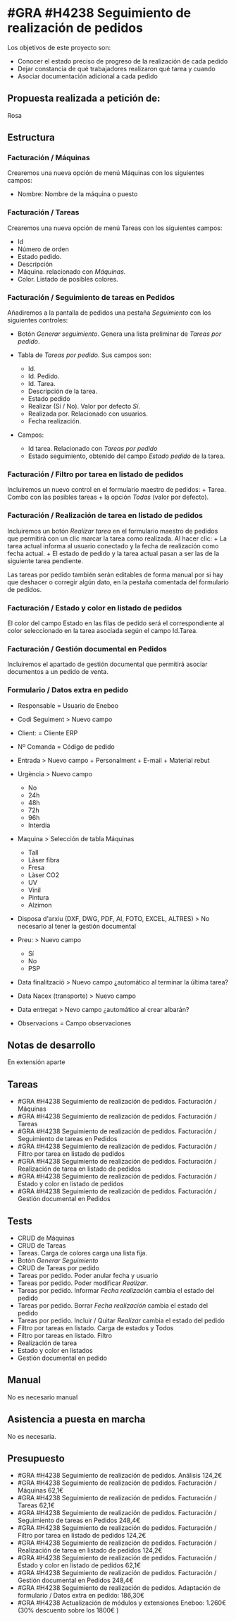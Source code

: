 # #GRA #H4238 Seguimiento de realización de pedidos

Los objetivos de este proyecto son:
+ Conocer el estado preciso de progreso de la realización de cada pedido
+ Dejar constancia de qué trabajadores realizaron qué tarea y cuando
+ Asociar documentación adicional a cada pedido

## Propuesta realizada a petición de:
Rosa

## Estructura

### Facturación / Máquinas
Crearemos una nueva opción de menú Máquinas con los siguientes campos:
+ Nombre: Nombre de la máquina o puesto

### Facturación / Tareas 
Crearemos una nueva opción de menú Tareas con los siguientes campos:
+ Id
+ Número de orden
+ Estado pedido.
+ Descripción
+ Máquina. relacionado con _Máquinas_.
+ Color. Listado de posibles colores.

### Facturación / Seguimiento de tareas en Pedidos
Añadiremos a la pantalla de pedidos una pestaña _Seguimiento_ con los siguientes controles:
+ Botón _Generar seguimiento_. Genera una lista preliminar de _Tareas por pedido_.

+ Tabla de _Tareas por pedido_. Sus campos son:
    + Id.
    + Id. Pedido.
    + Id. Tarea.
    + Descripción de la tarea.
    + Estado pedido
    + Realizar (Sí / No). Valor por defecto _Sí_.
    + Realizada por. Relacionado con usuarios.
    + Fecha realización.

+ Campos:
    + Id tarea. Relacionado con _Tareas por pedido_
    + Estado seguimiento, obtenido del campo _Estado pedido_ de la tarea.


### Facturación / Filtro por tarea en listado de pedidos
Incluiremos un nuevo control en el formulario maestro de pedidos:
    + Tarea. Combo con las posibles tareas + la opción _Todas_ (valor por defecto).

### Facturación / Realización de tarea en listado de pedidos
Incluiremos un botón _Realizar tarea_ en el formulario maestro de pedidos que permitirá con un clic marcar la tarea como realizada. Al hacer clic:
    + La tarea actual informa al usuario conectado y la fecha de realización como fecha actual.
    + El estado de pedido y la tarea actual pasan a ser las de la siguiente tarea pendiente.

Las tareas por pedido también serán editables de forma manual por si hay que deshacer o corregir algún dato, en la pestaña comentada del formulario de pedidos.

### Facturación / Estado y color en listado de pedidos
El color del campo Estado en las filas de pedido será el correspondiente al color seleccionado en la tarea asociada según el campo Id.Tarea.

### Facturación / Gestión documental en Pedidos
Incluiremos el apartado de gestión documental que permitirá asociar documentos a un pedido de venta.

### Formulario / Datos extra en pedido

+ Responsable = Usuario de Eneboo
+ Codi Seguiment > Nuevo campo
+ Client: = Cliente ERP
+ Nº Comanda = Código de pedido
+ Entrada > Nuevo campo
        + Personalment
        + E-mail
        + Material rebut

+ Urgència > Nuevo campo
    + No
    + 24h
    + 48h
    + 72h
    + 96h
    + Interdia

+ Maquina > Selección de tabla Máquinas
    + Tall
    + Làser fibra
    + Fresa
    + Làser CO2
    + UV
    + Vinil
    + Pintura
    + Alzimon

+ Disposa d'arxiu (DXF, DWG, PDF, AI, FOTO, EXCEL, ALTRES) > No necesario al tener la gestión documental

+ Preu: > Nuevo campo
    + Sí
    + No
    + PSP

+ Data finalització > Nuevo campo ¿automático al terminar la última tarea?
+ Data Nacex (transporte) > Nuevo campo
+ Data entregat > Nevo campo ¿automático al crear albarán?
+ Observacions = Campo observaciones

## Notas de desarrollo
En extensión aparte

## Tareas
* #GRA #H4238 Seguimiento de realización de pedidos. Facturación / Máquinas
* #GRA #H4238 Seguimiento de realización de pedidos. Facturación / Tareas 
* #GRA #H4238 Seguimiento de realización de pedidos. Facturación / Seguimiento de tareas en Pedidos
* #GRA #H4238 Seguimiento de realización de pedidos. Facturación / Filtro por tarea en listado de pedidos
* #GRA #H4238 Seguimiento de realización de pedidos. Facturación / Realización de tarea en listado de pedidos
* #GRA #H4238 Seguimiento de realización de pedidos. Facturación / Estado y color en listado de pedidos
* #GRA #H4238 Seguimiento de realización de pedidos. Facturación / Gestión documental en Pedidos

## Tests
+ CRUD de Máquinas
+ CRUD de Tareas
+ Tareas. Carga de colores carga una lista fija.
+ Botón _Generar Seguimiento_
+ CRUD de Tareas por pedido
+ Tareas por pedido. Poder anular fecha y usuario
+ Tareas por pedido. Poder modificar _Realizar_.
+ Tareas por pedido. Informar _Fecha realización_ cambia el estado del pedido
+ Tareas por pedido. Borrar _Fecha realización_ cambia el estado del pedido
+ Tareas por pedido. Incluir / Quitar _Realizar_ cambia el estado del pedido
+ Filtro por tareas en listado. Carga de estados y Todos
+ Filtro por tareas en listado. Filtro
+ Realización de tarea
+ Estado y color en listados
+ Gestión documental en pedido

## Manual
No es necesario manual

## Asistencia a puesta en marcha
No es necesaria.

## Presupuesto
* #GRA #H4238 Seguimiento de realización de pedidos. Análisis 124,2€
* #GRA #H4238 Seguimiento de realización de pedidos. Facturación / Máquinas 62,1€
* #GRA #H4238 Seguimiento de realización de pedidos. Facturación / Tareas 62,1€
* #GRA #H4238 Seguimiento de realización de pedidos. Facturación / Seguimiento de tareas en Pedidos 248,4€
* #GRA #H4238 Seguimiento de realización de pedidos. Facturación / Filtro por tarea en listado de pedidos 124,2€
* #GRA #H4238 Seguimiento de realización de pedidos. Facturación / Realización de tarea en listado de pedidos 124,2€
* #GRA #H4238 Seguimiento de realización de pedidos. Facturación / Estado y color en listado de pedidos 62,1€
* #GRA #H4238 Seguimiento de realización de pedidos. Facturación / Gestión documental en Pedidos 248,4€
* #GRA #H4238 Seguimiento de realización de pedidos. Adaptación de formulario / Datos extra en pedido: 186,30€
* #GRA #H4238 Actualización de módulos y extensiones Eneboo: 1.260€ (30% descuento sobre los 1800€ )
